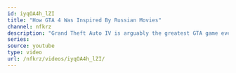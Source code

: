 ```yaml
---
id: iyqOA4h_lZI
title: "How GTA 4 Was Inspired By Russian Movies"
channel: nfkrz
description: "Grand Theft Auto IV is arguably the greatest GTA game ever, loved by fans for its story. In this video, I provide an in-depth look on how Russian movies, such as \"Брат\", \"Брат 2\" and \"Behind Enemy Lines\" served as inspiration for Rockstar to create the story of Niko Bellic."
series:
source: youtube
type: video
url: /nfkrz/videos/iyqOA4h_lZI/
---
```

